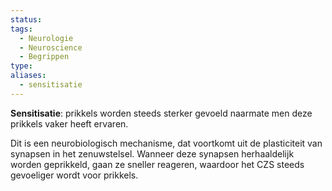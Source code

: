 ```yaml
---
status: 
tags:
  - Neurologie
  - Neuroscience
  - Begrippen
type: 
aliases:
  - sensitisatie
---
```

**Sensitisatie**: prikkels worden steeds sterker gevoeld naarmate men deze prikkels vaker heeft ervaren. 

Dit is een neurobiologisch mechanisme, dat voortkomt uit de plasticiteit van synapsen in het zenuwstelsel. Wanneer deze synapsen herhaaldelijk worden geprikkeld, gaan ze sneller reageren, waardoor het CZS steeds gevoeliger wordt voor prikkels. 